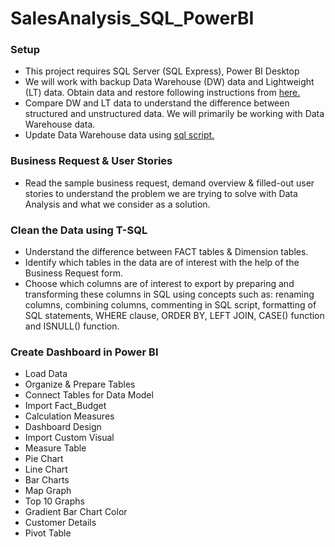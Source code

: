 # SalesAnalysis_SQL_PowerBI

### Setup
- This project requires SQL Server (SQL Express), Power BI Desktop
- We will work with backup Data Warehouse (DW) data and Lightweight (LT) data. Obtain data and restore following instructions from [here.](https://docs.microsoft.com/en-us/sql/samples/adventureworks-install-configure?view=sql-server-ver15&tabs=ssms)
- Compare DW and LT data to understand the difference between structured and unstructured data. We will primarily be working with Data Warehouse data.
- Update Data Warehouse data using [sql script.](https://github.com/techtalkcorner/SampleDemoFiles/blob/master/Database/AdventureWorks/Update_AdventureWorksDW_Data.sql)

### Business Request & User Stories
- Read the sample business request, demand overview & filled-out user stories to understand the problem we are trying to solve with Data Analysis and what we consider as a solution.

### Clean the Data using T-SQL
- Understand the difference between FACT tables & Dimension tables.
- Identify which tables in the data are of interest with the help of the Business Request form.
- Choose which columns are of interest to export by preparing and transforming these columns in SQL using concepts such as: renaming columns, combining columns, commenting in SQL script, formatting of SQL statements, WHERE clause, ORDER BY, LEFT JOIN, CASE() function and ISNULL() function. 

### Create Dashboard in Power BI
- Load Data
- Organize & Prepare Tables
- Connect Tables for Data Model
- Import Fact_Budget
- Calculation Measures
- Dashboard Design
- Import Custom Visual
- Measure Table
- Pie Chart
- Line Chart
- Bar Charts
- Map Graph
- Top 10 Graphs
- Gradient Bar Chart Color
- Customer Details
- Pivot Table

